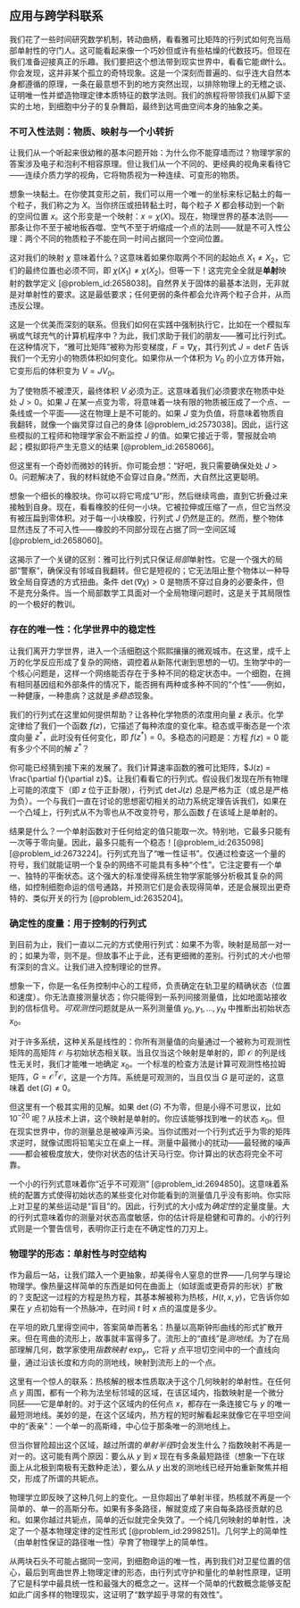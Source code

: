## 应用与跨学科联系

我们花了一些时间研究数学机制，转动曲柄，看看雅可比矩阵的行列式如何充当局部单射性的守门人。这可能看起来像一个巧妙但或许有些枯燥的代数技巧。但现在我们准备迎接真正的乐趣。我们要把这个想法带到现实世界中，看看它能*做*什么。你会发现，这并非某个孤立的奇特现象。这是一个深刻而普遍的、似乎连大自然本身都遵循的原理，一条在最意想不到的地方突然出现，以排除物理上的无稽之谈、证明唯一性并塑造物理定律本质特征的数学法则。我们的旅程将带领我们从脚下坚实的土地，到细胞中分子的复杂舞蹈，最终到达弯曲空间本身的抽象之美。

### 不可入性法则：物质、映射与一个小转折

让我们从一个听起来很幼稚的基本问题开始：为什么你不能穿墙而过？物理学家的答案涉及电子和泡利不相容原理。但让我们从一个不同的、更经典的视角来看待它——连续介质力学的视角，它将物质视为一种连续、可变形的物质。

想象一块黏土。在你使其变形之前，我们可以用一个唯一的坐标来标记黏土的每一个粒子，我们称之为 $X$。当你挤压或扭转黏土时，每个粒子 $X$ 都会移动到一个新的空间位置 $x$。这个形变是一个映射：$x = \chi(X)$。现在，物理世界的基本法则——那条让你不至于被地板吞噬、空气不至于坍缩成一个点的法则——就是不可入性公理：两个不同的物质粒子不能在同一时间占据同一个空间位置。

这对我们的映射 $\chi$ 意味着什么？这意味着如果你取两个不同的起始点 $X_1 \neq X_2$，它们的最终位置也必须不同，即 $\chi(X_1) \neq \chi(X_2)$。但等一下！这完完全全就是**单射**映射的数学定义 [@problem_id:2658038]。自然界关于固体的最基本法则，无非就是对单射性的要求。这是最低要求；任何更弱的条件都会允许两个粒子合并，从而违反公理。

这是一个优美而深刻的联系。但我们如何在实践中强制执行它，比如在一个模拟车祸或气球充气的计算机程序中？为此，我们求助于我们的朋友——雅可比行列式。在这种情况下，“雅可比矩阵”被称为形变梯度，$F = \nabla \chi$，其行列式 $J = \det F$ 告诉我们一个无穷小的物质体积如何变化。如果你从一个体积为 $V_0$ 的小立方体开始，它变形后的体积变为 $V = J V_0$。

为了使物质不被湮灭，最终体积 $V$ 必须为正。这意味着我们必须要求在物质中处处 $J > 0$。如果 $J$ 在某一点变为零，将意味着一块有限的物质被压成了一个点、一条线或一个平面——这在物理上是不可能的。如果 $J$ 变为负值，将意味着物质自我翻转，就像一个幽灵穿过自己的身体 [@problem_id:2573038]。因此，运行这些模拟的工程师和物理学家会不断监控 $J$ 的值。如果它接近于零，警报就会响起；模拟即将产生无意义的结果 [@problem_id:2658066]。

但这里有一个奇妙而微妙的转折。你可能会想：“好吧，我只需要确保处处 $J>0$。问题解决了，我的材料就绝不会穿过自身。”然而，大自然比这更聪明。

想象一个细长的橡胶块。你可以将它弯成“U”形，然后继续弯曲，直到它折叠过来接触到自身。现在，看看橡胶的任何一小块。它被拉伸或压缩了一点，但它当然没有被压扁到零体积。对于每一小块橡胶，行列式 $J$ 仍然是正的。然而，整个物体显然违反了不可入性——橡胶的不同部分现在占据了同一空间区域 [@problem_id:2658060]。

这揭示了一个关键的区别：雅可比行列式只保证*局部*单射性。它是一个强大的局部“警察”，确保没有邻域自我翻转。但它是短视的；它无法阻止整个物体以一种导致全局自穿透的方式扭曲。条件 $\det(\nabla \chi) > 0$ 是物质不穿过自身的必要条件，但不是充分条件。当一个局部数学工具面对一个全局物理问题时，这是关于其局限性的一个极好的教训。

### 存在的唯一性：化学世界中的稳定性

让我们离开力学世界，进入一个活细胞这个熙熙攘攘的微观城市。在这里，成千上万的化学反应形成了复杂的网络，调控着从新陈代谢到思想的一切。生物学中的一个核心问题是，这样一个网络能否存在于多种不同的稳定状态中。一个细胞，在拥有相同基因组和外部条件的情况下，能否拥有两种或多种不同的“个性”——例如，一种健康，一种患病？这就是*多稳态*现象。

我们的行列式在这里如何提供帮助？让各种化学物质的浓度用向量 $z$ 表示。化学定律给了我们一个函数 $f(z)$，它描述了每种浓度的变化率。稳态或平衡态是一个浓度向量 $z^*$，此时没有任何变化，即 $f(z^*) = 0$。多稳态的问题是：方程 $f(z) = 0$ 能有多少个不同的解 $z^*$？

你可能已经猜到接下来的发展了。我们计算速率函数的雅可比矩阵，$J(z) = \frac{\partial f}{\partial z}$。让我们看看它的行列式。假设我们发现在所有物理上可能的浓度下（即 $z$ 位于正卦限），行列式 $\det J(z)$ 总是严格为正（或总是严格为负）。一个与我们一直在讨论的思想密切相关的动力系统定理告诉我们，如果在一个凸域上，行列式从不为零也从不改变符号，那么函数 $f$ 在该域上是单射的。

结果是什么？一个单射函数对于任何给定的值只能取一次。特别地，它最多只能有一次等于零向量。因此，最多只能有一个稳态！[@problem_id:2635098] [@problem_id:2673224]。行列式充当了“唯一性证书”。仅通过检查这一个量的符号，我们就能证明一个复杂的网络不可能具有多种“个性”。它注定要有一个单一、独特的平衡状态。这个强大的标准使得系统生物学家能够分析极其复杂的网络，如控制细胞命运的信号通路，并预测它们是会表现得简单，还是会展现出更奇特的、类似开关的行为 [@problem_id:2635204]。

### 确定性的度量：用于控制的行列式

到目前为止，我们一直以二元的方式使用行列式：如果不为零，映射是局部一对一的；如果为零，则不是。但故事不止于此，还有更细微的差别。行列式的*大小*也带有深刻的含义。让我们进入控制理论的世界。

想象一下，你是一名任务控制中心的工程师，负责确定在轨卫星的精确状态（位置和速度）。你无法直接测量状态；你只能得到一系列间接测量值，比如地面站接收到的信标信号。*可观测性*问题就是从一系列测量值 $y_0, y_1, \dots, y_N$ 中推断出初始状态 $x_0$。

对于许多系统，这种关系是线性的：你所有测量值的向量通过一个被称为可观测性矩阵的高矩阵 $\mathcal{O}$ 与初始状态相关联。当且仅当这个映射是单射的，即 $\mathcal{O}$ 的列是线性无关时，我们才能唯一地确定 $x_0$。一个标准的检查方法是计算可观测性格拉姆矩阵，$G = \mathcal{O}^T \mathcal{O}$，这是一个方阵。系统是可观测的，当且仅当 $G$ 是可逆的，这意味着 $\det(G) \neq 0$。

但这里有一个极其实用的见解。如果 $\det(G)$ 不为零，但是小得不可思议，比如 $10^{-20}$ 呢？从技术上讲，这个映射是单射的。你应该能够找到唯一的状态 $x_0$。但在现实世界中，你的测量总是被噪声污染。当你试图对一个行列式近乎为零的矩阵求逆时，就像试图将铅笔尖立在桌上一样。测量中最微小的扰动——最轻微的噪声——都会被极度放大，使你对状态的估计天马行空。你计算出的状态将完全不可靠。

一个小的行列式意味着你“近乎不可观测” [@problem_id:2694850]。这意味着系统的配置方式使得初始状态的某些变化对你能看到的测量值几乎没有影响。你实际上对卫星的某些运动是“盲目”的。因此，行列式的大小成为*确定性*的定量度量。大的行列式意味着你的测量对状态高度敏感，你的估计将是稳健和可靠的。小的行列式则是一个警告信号，表明你正行走在不确定性的刀刃上。

### 物理学的形态：单射性与时空结构

作为最后一站，让我们踏入一个更抽象，却美得令人窒息的世界——几何学与理论物理学。像热量这样简单的东西是如何在曲面上（如球面或更奇异的形状）扩散的？支配这一过程的方程是热方程，其基本解被称为热核，$H(t,x,y)$，它告诉你如果在 $y$ 点初始有一个热脉冲，在时间 $t$ 时 $x$ 点的温度是多少。

在平坦的欧几里得空间中，答案简单而著名：热量以高斯钟形曲线的形式扩散开来。但在弯曲的流形上，故事就丰富得多了。流形上的“直线”是*测地线*。为了在局部理解几何，数学家使用*指数映射* $\exp_y$，它将 $y$ 点平坦切空间中的一个直线向量，通过沿该长度和方向的测地线，映射到流形上的一个点。

这里有一个惊人的联系：热核解的根本性质取决于这个几何映射的单射性。在任何点 $y$ 周围，都有一个称为法坐标邻域的区域，在该区域内，指数映射是一个微分同胚——它是单射的。对于这个区域内的任何点 $x$，都存在一条连接它与 $y$ 的唯一最短测地线。美妙的是，在这个区域内，热方程的短时解看起来就像它在平坦空间中的“表亲”：一个单一的高斯峰，中心位于那条唯一的测地线上。

但当你冒险超出这个区域，越过所谓的*单射半径*时会发生什么？指数映射不再是一对一的。这可能有两个原因：要么从 $y$ 到 $x$ 现在有多条最短路径（想象一下在球面上从北极到南极有无数种走法），要么从 $y$ 出发的测地线已经开始重新聚焦并相交，形成了所谓的共轭点。

物理学立即反映了这种几何上的变化。一旦你超出了单射半径，热核就不再是一个简单的、单一的高斯分布。如果有多条路径，解就变成了来自每条路径贡献的总和。如果你越过共轭点，简单的近似就完全失效了。一个纯几何映射的单射性，决定了一个基本物理定律的定性形式 [@problem_id:2998251]。几何学上的简单性（由单射性保证的路径唯一性）孕育了物理学上的简单性。

从两块石头不可能占据同一空间，到细胞命运的唯一性，再到我们对卫星位置的信心，最后到弯曲世界上物理定律的形态，由行列式守护和量化的单射性原理，证明了它是科学中最具统一性和最强大的概念之一。这样一个简单的代数概念能够支配如此广阔多样的物理现实，这证明了“数学超乎寻常的有效性”。